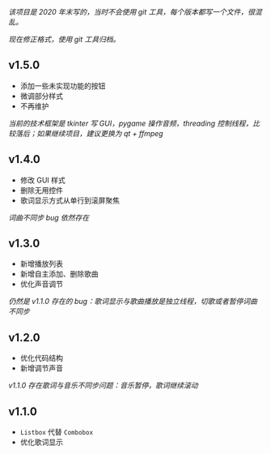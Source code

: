 *该项目是 2020 年末写的，当时不会使用 git 工具，每个版本都写一个文件，很混乱。*

*现在修正格式，使用 git 工具归档。*

## v1.5.0

- 添加一些未实现功能的按钮
- 微调部分样式
- 不再维护

*当前的技术框架是 tkinter 写 GUI，pygame 操作音频，threading 控制线程，比较落后；如果继续项目，建议更换为 qt + ffmpeg*

## v1.4.0

- 修改 GUI 样式
- 删除无用控件
- 歌词显示方式从单行到滚屏聚焦

*词曲不同步 bug 依然存在*

## v1.3.0

- 新增播放列表
- 新增自主添加、删除歌曲
- 优化声音调节

*仍然是 v1.1.0 存在的 bug：歌词显示与歌曲播放是独立线程，切歌或者暂停词曲不同步*

## v1.2.0

- 优化代码结构
- 新增调节声音

*v1.1.0 存在歌词与音乐不同步问题：音乐暂停，歌词继续滚动*

## v1.1.0

- `Listbox` 代替 `Combobox`
- 优化歌词显示